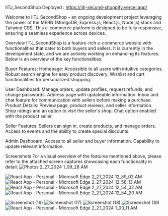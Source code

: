 IITJ_SecondShop Deployed : https://iitj-second-shoppify.vercel.app/

Welcome to IITJ_SecondShop – an ongoing development project leveraging the power of the MERN (MongoDB, Express.js, React.js, Node.js) stack and Tailwind CSS. This e-commerce platform is designed to be fully responsive, ensuring a seamless experience across devices.

Overview
IITJ_SecondShop is a feature-rich e-commerce website with functionalities that cater to both buyers and sellers. It is currently in the development state, and we are actively working on enhancing its features. Below is an overview of the key functionalities:

Buyer Features:
Homepage:
Accessible to all users with intuitive categories.
Robust search engine for easy product discovery.
Wishlist and cart functionalities for personalized shopping.

User Dashboard:
Manage orders, update profiles, request refunds, and change passwords.
Address page with updateable information.
Inbox and chat feature for communication with sellers before making a purchase.
Product Details:
Preview page, product reviews, and seller information.
Shop ratings and an option to visit the seller's shop.
Chat option enabled with the product seller.

Seller Features:
Sellers can sign in, create products, and manage orders.
Access to events and the ability to create special discounts.

Admin Dashboard:
Access to all seller and buyer information.
Capability to update relevant information.

Screenshots
For a visual overview of the features mentioned above, please refer to the attached screen captures showcasing each functionality in detail.
![Photos 2_27_2024 1_09_28 AM](https://github.com/komal5730yadav/IITJ_SecondShop/assets/133533646/0f23b489-6785-4da8-ade2-7477510516e4)

![React App - Personal - Microsoft​ Edge 2_27_2024 12_59_02 AM](https://github.com/komal5730yadav/IITJ_SecondShop/assets/133533646/10cbae28-15a6-4db9-b344-9af37fa3c922)
![React App - Personal - Microsoft​ Edge 2_27_2024 12_58_13 AM](https://github.com/komal5730yadav/IITJ_SecondShop/assets/133533646/5070e096-26e0-40d2-bac9-f20dcd13cb92)
![React App - Personal - Microsoft​ Edge 2_27_2024 12_54_02 AM](https://github.com/komal5730yadav/IITJ_SecondShop/assets/133533646/344f5aaf-d1dd-4ec0-ad53-dba043ce72f6)
![React App - Personal - Microsoft​ Edge 2_27_2024 12_54_20 AM](https://github.com/komal5730yadav/IITJ_SecondShop/assets/133533646/af299b30-5915-45b4-8ba9-04c96b76be41)

![Screenshot (16)](https://github.com/komal5730yadav/IITJ_SecondShop/assets/133533646/cebf8ee0-8f23-4250-bd78-492ea5fc6100)
![Screenshot (17)](https://github.com/komal5730yadav/IITJ_SecondShop/assets/133533646/23e82025-2682-4b36-a339-fec871871799)
![Screenshot (18)](https://github.com/komal5730yadav/IITJ_SecondShop/assets/133533646/0d4a9d57-cec9-4adb-b935-4ac60ed3c1b7)
![Screenshot (19)](https://github.com/komal5730yadav/IITJ_SecondShop/assets/133533646/450183e2-07f0-4d28-a531-06952ff170c2)
![React App - Personal - Microsoft​ Edge 2_27_2024 1_00_11 AM](https://github.com/komal5730yadav/IITJ_SecondShop/assets/133533646/247ac3aa-33f9-4502-bbb0-5fc645d6e957)



